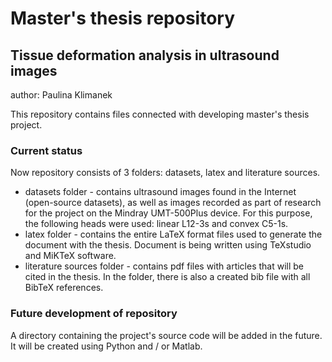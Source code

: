 # Master's thesis repository
## Tissue deformation analysis in ultrasound images
author: Paulina Klimanek

This repository contains files connected with developing master's thesis project. 

### Current status
Now repository consists of 3 folders: datasets, latex and literature sources.
- datasets folder - contains ultrasound images found in the Internet (open-source datasets), as well as images recorded as part of research for the project on the Mindray UMT-500Plus device. For this purpose, the following heads were used: linear L12-3s and convex C5-1s.
- latex folder - contains the entire LaTeX format files used to generate the document with the thesis. Document is being written using TeXstudio and MiKTeX software.
- literature sources folder - contains pdf files with articles that will be cited in the thesis. In the folder, there is also a created bib file with all BibTeX references.

### Future development of repository
A directory containing the project's source code will be added in the future. It will be created using Python and / or Matlab.

